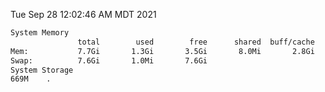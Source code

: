 Tue Sep 28 12:02:46 AM MDT 2021
```bash
System Memory
               total        used        free      shared  buff/cache   available
Mem:           7.7Gi       1.3Gi       3.5Gi       8.0Mi       2.8Gi       6.1Gi
Swap:          7.6Gi       1.0Mi       7.6Gi
System Storage
669M	.
```
